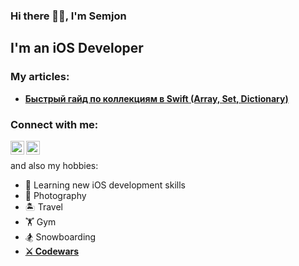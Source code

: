 ### Hi there 👋🏼, I'm Semjon

## I'm an iOS Developer 

### My articles:
- **<a href="https://habr.com/ru/sandbox/173690/">Быстрый гайд по коллекциям в Swift (Array, Set, Dictionary)</a>**


### Connect with me:

[<img align="left" alt="semjonG | Telegram" width="22px" src="https://img.icons8.com/color/344/telegram-app--v1.png" />][Telegram]
[<img align="left" alt="semjonG | LinkedIn" width="22px" src="https://img.icons8.com/officel/344/linkedin.png" />][linkedin]
<br />


  and also my hobbies: 
- 📖 Learning new iOS development skills
- 📸 Photography
- 🏝️ Travel
- 🏋️ Gym
- 🏂 Snowboarding
- **<a href="https://www.codewars.com/users/Semjon.g">⚔️ Codewars</a>**

[linkedin]: https://www.linkedin.com/in/semjon-gerasimov-48b975235/
[Telegram]: http://t.me/semjon_g/
